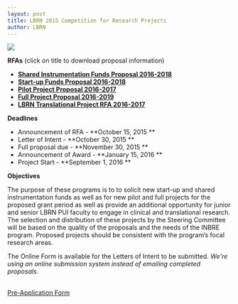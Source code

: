 ```yaml
---
layout: post
title: LBRN 2015 Competition for Research Projects
author: LBRN
---
```


<a href="https://redcap.lbrn.lsu.edu/surveys/?s=JEDHWKFFMH"><img src="/files/images/LBRN RFA Pre-Application Form 2015.png"></a>

**RFAs** (click on title to download proposal information)

- **<a href="{{ site.baseurl }}files/docs/LBRN Shared Instrumentation RFA v2015.10.15.pdf">Shared Instrumentation Funds Proposal 2016-2018</a>**
- **<a href="{{ site.baseurl }}files/docs/LBRN Start-up Funds RFA v2015.10.15.pdf">Start-up Funds Proposal 2016-2018</a>**
- **<a href="{{ site.baseurl }}files/docs/LBRN Pilot Proposal RFA v2015.10.15.pdf">Pilot Project Proposal 2016-2017</a>**
- **<a href="{{ site.baseurl }}files/docs/LBRN Full Proposal RFA v2015.10.15.pdf">Full Project Proposal 2016-2019</a>**
- **<a href="{{ site.baseurl }}files/docs/LBRN Translational Project RFA v2015.10.15.pdf">LBRN Translational Project RFA 2016-2017</a>**

**Deadlines**

- Announcement of RFA - **October 15, 2015 **
- Letter of Intent - **October 30, 2015 **
- Full proposal due - **November 30, 2015 **
- Announcement of Award - **January 15, 2016 **
- Project Start - **September 1, 2016 **

**Objectives**

The purpose of these programs is to to solicit new start-up and shared instrumentation funds as well as for new pilot and full projects for the proposed grant period as well as provide an additional opportunity for junior and senior LBRN PUI faculty to engage in clinical and translational research. The selection and distribution of these projects by the Steering Committee will be based on the quality of the proposals and the needs of the INBRE program. Proposed projects should be consistent with the program’s focal research areas.

The Online Form is available for the Letters of Intent to be submitted. *We're using an online submission system instead of emailing completed proposals.*

<p><br><a href="https://redcap.lbrn.lsu.edu/surveys/?s=JEDHWKFFMH" class="btn btn-info" style="margin-bottom: 30px">Pre-Application Form</a></p>